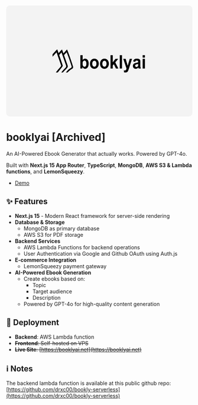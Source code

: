 <img src="public/og-image.png" alt="BooklyAI Icon" height="300" style="display: block; margin: 0 auto; border-radius: 10px;" />

#  booklyai [Archived]

An AI-Powered Ebook Generator that actually works. Powered by GPT-4o.

Built with **Next.js 15 App Router**, **TypeScript**, **MongoDB**, **AWS S3 & Lambda functions**, and **LemonSqueezy**.

- [Demo](https://youtu.be/sl8OWSZqDdU)

## ✨ Features

- **Next.js 15** - Modern React framework for server-side rendering
- **Database & Storage**
  - MongoDB as primary database
  - AWS S3 for PDF storage
- **Backend Services**
  - AWS Lambda Functions for backend operations
  - User Authentication via Google and Github OAuth using Auth.js
- **E-commerce Integration**
  - LemonSqueezy payment gateway
- **AI-Powered Ebook Generation**
  - Create ebooks based on:
    - Topic
    - Target audience
    - Description
  - Powered by GPT-4o for high-quality content generation

## 🚀 Deployment

- **Backend**: AWS Lambda function
- ~~**Frontend**: Self-hosted on VPS~~
- ~~**Live Site**: [https://booklyai.net](https://booklyai.net)~~

## ℹ️ Notes

The backend lambda function is available at this public github repo: [https://github.com/drxc00/bookly-serverless](https://github.com/drxc00/bookly-serverless)